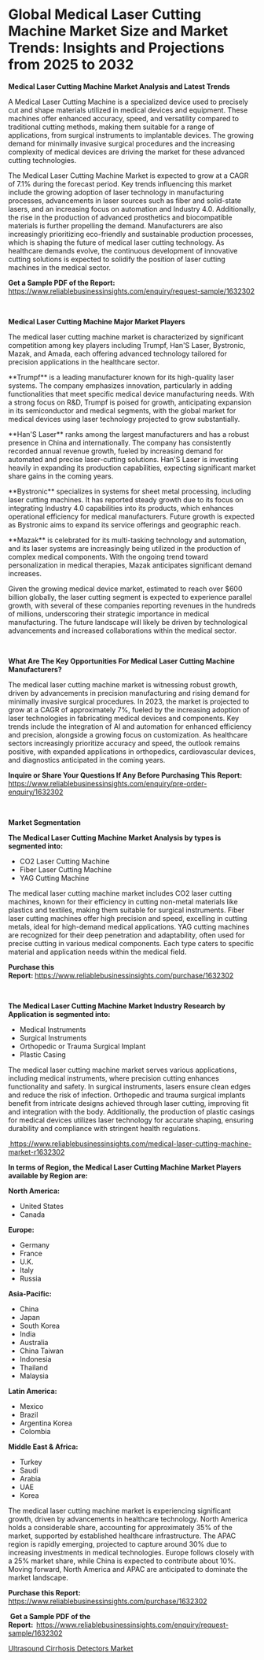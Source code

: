 <p><h1>Global Medical Laser Cutting Machine Market Size and Market Trends: Insights and Projections from 2025 to 2032</h1></p><p><strong>Medical Laser Cutting Machine Market Analysis and Latest Trends</strong></p>
<p><p>A Medical Laser Cutting Machine is a specialized device used to precisely cut and shape materials utilized in medical devices and equipment. These machines offer enhanced accuracy, speed, and versatility compared to traditional cutting methods, making them suitable for a range of applications, from surgical instruments to implantable devices. The growing demand for minimally invasive surgical procedures and the increasing complexity of medical devices are driving the market for these advanced cutting technologies.</p><p>The Medical Laser Cutting Machine Market is expected to grow at a CAGR of 7.1% during the forecast period. Key trends influencing this market include the growing adoption of laser technology in manufacturing processes, advancements in laser sources such as fiber and solid-state lasers, and an increasing focus on automation and Industry 4.0. Additionally, the rise in the production of advanced prosthetics and biocompatible materials is further propelling the demand. Manufacturers are also increasingly prioritizing eco-friendly and sustainable production processes, which is shaping the future of medical laser cutting technology. As healthcare demands evolve, the continuous development of innovative cutting solutions is expected to solidify the position of laser cutting machines in the medical sector.</p></p>
<p><strong>Get a Sample PDF of the Report:&nbsp;</strong> <a href="https://www.reliablebusinessinsights.com/enquiry/request-sample/1632302?utm_campaign=2983&utm_medium=2&utm_source=Github&utm_content=ia&utm_term=29032025&utm_id=medical-laser-cutting-machine">https://www.reliablebusinessinsights.com/enquiry/request-sample/1632302</a></p>
<p>&nbsp;</p>
<p><strong>Medical Laser Cutting Machine Major Market Players</strong></p>
<p><p>The medical laser cutting machine market is characterized by significant competition among key players including Trumpf, Han'S Laser, Bystronic, Mazak, and Amada, each offering advanced technology tailored for precision applications in the healthcare sector.</p><p>**Trumpf** is a leading manufacturer known for its high-quality laser systems. The company emphasizes innovation, particularly in adding functionalities that meet specific medical device manufacturing needs. With a strong focus on R&D, Trumpf is poised for growth, anticipating expansion in its semiconductor and medical segments, with the global market for medical devices using laser technology projected to grow substantially.</p><p>**Han'S Laser** ranks among the largest manufacturers and has a robust presence in China and internationally. The company has consistently recorded annual revenue growth, fueled by increasing demand for automated and precise laser-cutting solutions. Han'S Laser is investing heavily in expanding its production capabilities, expecting significant market share gains in the coming years.</p><p>**Bystronic** specializes in systems for sheet metal processing, including laser cutting machines. It has reported steady growth due to its focus on integrating Industry 4.0 capabilities into its products, which enhances operational efficiency for medical manufacturers. Future growth is expected as Bystronic aims to expand its service offerings and geographic reach.</p><p>**Mazak** is celebrated for its multi-tasking technology and automation, and its laser systems are increasingly being utilized in the production of complex medical components. With the ongoing trend toward personalization in medical therapies, Mazak anticipates significant demand increases.</p><p>Given the growing medical device market, estimated to reach over $600 billion globally, the laser cutting segment is expected to experience parallel growth, with several of these companies reporting revenues in the hundreds of millions, underscoring their strategic importance in medical manufacturing. The future landscape will likely be driven by technological advancements and increased collaborations within the medical sector.</p></p>
<p>&nbsp;</p>
<p><strong>What Are The Key Opportunities For Medical Laser Cutting Machine Manufacturers?</strong></p>
<p><p>The medical laser cutting machine market is witnessing robust growth, driven by advancements in precision manufacturing and rising demand for minimally invasive surgical procedures. In 2023, the market is projected to grow at a CAGR of approximately 7%, fueled by the increasing adoption of laser technologies in fabricating medical devices and components. Key trends include the integration of AI and automation for enhanced efficiency and precision, alongside a growing focus on customization. As healthcare sectors increasingly prioritize accuracy and speed, the outlook remains positive, with expanded applications in orthopedics, cardiovascular devices, and diagnostics anticipated in the coming years.</p></p>
<p><strong>Inquire or Share Your Questions If Any Before Purchasing This Report:</strong> <a href="https://www.reliablebusinessinsights.com/enquiry/pre-order-enquiry/1632302?utm_campaign=2983&utm_medium=2&utm_source=Github&utm_content=ia&utm_term=29032025&utm_id=medical-laser-cutting-machine">https://www.reliablebusinessinsights.com/enquiry/pre-order-enquiry/1632302</a></p>
<p>&nbsp;</p>
<p><strong>Market Segmentation</strong></p>
<p><strong>The Medical Laser Cutting Machine Market Analysis by types is segmented into:</strong></p>
<p><ul><li>CO2 Laser Cutting Machine</li><li>Fiber Laser Cutting Machine</li><li>YAG Cutting Machine</li></ul></p>
<p><p>The medical laser cutting machine market includes CO2 laser cutting machines, known for their efficiency in cutting non-metal materials like plastics and textiles, making them suitable for surgical instruments. Fiber laser cutting machines offer high precision and speed, excelling in cutting metals, ideal for high-demand medical applications. YAG cutting machines are recognized for their deep penetration and adaptability, often used for precise cutting in various medical components. Each type caters to specific material and application needs within the medical field.</p></p>
<p><strong>Purchase this Report:&nbsp;</strong><a href="https://www.reliablebusinessinsights.com/purchase/1632302?utm_campaign=2983&utm_medium=2&utm_source=Github&utm_content=ia&utm_term=29032025&utm_id=medical-laser-cutting-machine">https://www.reliablebusinessinsights.com/purchase/1632302</a></p>
<p>&nbsp;</p>
<p><strong>The Medical Laser Cutting Machine Market Industry Research by Application is segmented into:</strong></p>
<p><ul><li>Medical Instruments</li><li>Surgical Instruments</li><li>Orthopedic or Trauma Surgical Implant</li><li>Plastic Casing</li></ul></p>
<p><p>The medical laser cutting machine market serves various applications, including medical instruments, where precision cutting enhances functionality and safety. In surgical instruments, lasers ensure clean edges and reduce the risk of infection. Orthopedic and trauma surgical implants benefit from intricate designs achieved through laser cutting, improving fit and integration with the body. Additionally, the production of plastic casings for medical devices utilizes laser technology for accurate shaping, ensuring durability and compliance with stringent health regulations.</p></p>
<p><a href="https://www.reliablebusinessinsights.com/medical-laser-cutting-machine-market-r1632302?utm_campaign=2983&utm_medium=2&utm_source=Github&utm_content=ia&utm_term=29032025&utm_id=medical-laser-cutting-machine">&nbsp;https://www.reliablebusinessinsights.com/medical-laser-cutting-machine-market-r1632302</a></p>
<p><strong>In terms of Region, the Medical Laser Cutting Machine Market Players available by Region are:</strong></p>
<p>
    <p> <strong> North America: </strong>
        <ul>
            <li>United States</li>
            <li>Canada</li>
        </ul>
        </p> 
    <p> <strong> Europe: </strong>
        <ul>
            <li>Germany</li>
            <li>France</li>
            <li>U.K.</li>
            <li>Italy</li>
            <li>Russia</li>
        </ul>
        </p> 
    <p> <strong> Asia-Pacific: </strong>
        <ul>
            <li>China</li>
            <li>Japan</li>
            <li>South Korea</li>
            <li>India</li>
            <li>Australia</li>
            <li>China Taiwan</li>
            <li>Indonesia</li>
            <li>Thailand</li>
            <li>Malaysia</li>
        </ul>
        </p> 
    <p> <strong> Latin America: </strong>
        <ul>
            <li>Mexico</li>
            <li>Brazil</li>
            <li>Argentina Korea</li>
            <li>Colombia</li>
        </ul>
        </p> 
    <p> <strong> Middle East & Africa: </strong>
        <ul>
            <li>Turkey</li>
            <li>Saudi</li>
            <li>Arabia</li>
            <li>UAE</li>
            <li>Korea</li>
        </ul>
    </p>
    </p>
<p><p>The medical laser cutting machine market is experiencing significant growth, driven by advancements in healthcare technology. North America holds a considerable share, accounting for approximately 35% of the market, supported by established healthcare infrastructure. The APAC region is rapidly emerging, projected to capture around 30% due to increasing investments in medical technologies. Europe follows closely with a 25% market share, while China is expected to contribute about 10%. Moving forward, North America and APAC are anticipated to dominate the market landscape.</p></p>
<p><strong>Purchase this Report: </strong><a href="https://www.reliablebusinessinsights.com/purchase/1632302?utm_campaign=2983&utm_medium=2&utm_source=Github&utm_content=ia&utm_term=29032025&utm_id=medical-laser-cutting-machine">https://www.reliablebusinessinsights.com/purchase/1632302</a></p>
<p>&nbsp;<strong>Get a Sample PDF of the Report:&nbsp;&nbsp;</strong><a href="https://www.reliablebusinessinsights.com/enquiry/request-sample/1632302?utm_campaign=2983&utm_medium=2&utm_source=Github&utm_content=ia&utm_term=29032025&utm_id=medical-laser-cutting-machine">https://www.reliablebusinessinsights.com/enquiry/request-sample/1632302</a></p>
<p><strong></strong></p>
<p><p><a href="https://github.com/shewlisapsai/Market-Research-Report-List-1/blob/main/ultrasound-cirrhosis-detectors-market.md?utm_campaign=2983&utm_medium=2&utm_source=Github&utm_content=ia&utm_term=29032025&utm_id=medical-laser-cutting-machine">Ultrasound Cirrhosis Detectors Market</a></p></p>